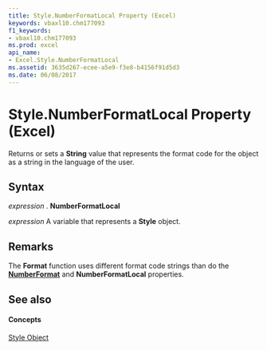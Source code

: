```yaml
---
title: Style.NumberFormatLocal Property (Excel)
keywords: vbaxl10.chm177093
f1_keywords:
- vbaxl10.chm177093
ms.prod: excel
api_name:
- Excel.Style.NumberFormatLocal
ms.assetid: 3635d267-ecee-a5e9-f3e8-b4156f91d5d3
ms.date: 06/08/2017
---
```



# Style.NumberFormatLocal Property (Excel)

Returns or sets a **String** value that represents the format code for the object as a string in the language of the user.


## Syntax

 _expression_ . **NumberFormatLocal**

 _expression_ A variable that represents a **Style** object.


## Remarks

The **Format** function uses different format code strings than do the **[NumberFormat](style-numberformat-property-excel.md)** and **NumberFormatLocal** properties.


## See also


#### Concepts


[Style Object](style-object-excel.md)

